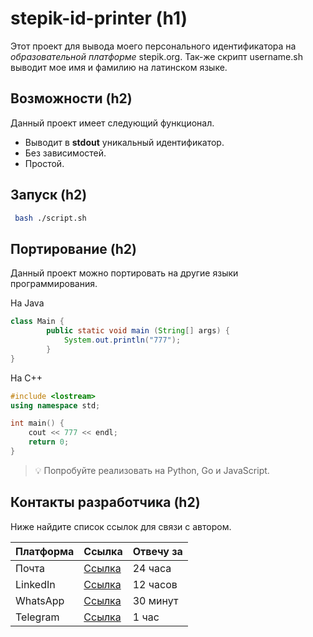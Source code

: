 # stepik-id-printer (h1)

Этот проект для вывода моего персонального идентификатора на *образовательной платформе* stepik.org.
Так-же скрипт username.sh выводит мое имя и фамилию на латинском языке.

## Возможности (h2)

Данный проект имеет следующий функционал.
- Выводит в **stdout** уникальный идентификатор.
- Без зависимостей.
- Простой.

## Запуск (h2)

```bash
 bash ./script.sh
 ```

 ## Портирование (h2)

Данный проект можно портировать на другие языки программирования.

На Java

```java
class Main {
        public static void main (String[] args) {
            System.out.println("777");
        }
}
```
На C++

```c++
#include <lostream>
using namespace std;

int main() {
    cout << 777 << endl;
    return 0;
}
```

> 💡 Попробуйте реализовать на Python, Go и JavaScript.

## Контакты разработчика (h2)

Ниже найдите список ссылок для связи с автором.

| **Платформа** | Ссылка                               | Отвечу за     |
|---------------|--------------------------------------|---------------|
| Почта         | [Ссылка](mailto:mymainl@gmail.com) |  24 часа      |
| LinkedIn      | [Ссылка](https://ru.linkedin.com/)   |  12 часов     |
| WhatsApp      | [Ссылка](https://web.whatsapp.com/)  |  30 минут     |
| Telegram      | [Ссылка](https://t.me/telega)       |  1 час        |